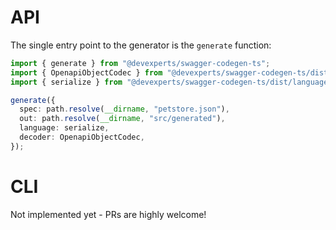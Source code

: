 # API

The single entry point to the generator is the `generate` function:

```typescript
import { generate } from "@devexperts/swagger-codegen-ts";
import { OpenapiObjectCodec } from "@devexperts/swagger-codegen-ts/dist/schema/3.0/openapi-object";
import { serialize } from "@devexperts/swagger-codegen-ts/dist/language/typescript/3.0";

generate({
  spec: path.resolve(__dirname, "petstore.json"),
  out: path.resolve(__dirname, "src/generated"),
  language: serialize,
  decoder: OpenapiObjectCodec,
});
```

# CLI

Not implemented yet - PRs are highly welcome!